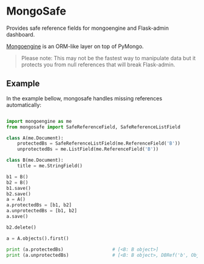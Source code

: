
# MongoSafe



Provides safe reference fields for mongoengine and Flask-admin dashboard.


[Mongoengine](https://github.com/MongoEngine/mongoengine) is an ORM-like layer on top of PyMongo.


> Please note: This may not be the fastest way to manipulate data but it protects you from null references that will break Flask-admin.


## Example

In the example bellow, mongosafe handles missing references automatically:

```python

import mongoengine as me
from mongosafe import SafeReferenceField, SafeReferenceListField

class A(me.Document):
    protectedBs = SafeReferenceListField(me.ReferenceField('B'))
    unprotectedBs = me.ListField(me.ReferenceField('B'))

class B(me.Document):
    title = me.StringField()

b1 = B()
b2 = B()
b1.save()
b2.save()
a = A()
a.protectedBs = [b1, b2]
a.unprotectedBs = [b1, b2]
a.save()

b2.delete()

a = A.objects().first()

print (a.protectedBs)                  # [<B: B object>]
print (a.unprotectedBs)                # [<B: B object>, DBRef('b', ObjectId('5a62438cfc701444a2e2107f'))]


```

